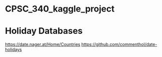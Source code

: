 # CPSC_340_kaggle_project

# Holiday Databases

https://date.nager.at/Home/Countries
https://github.com/commenthol/date-holidays
